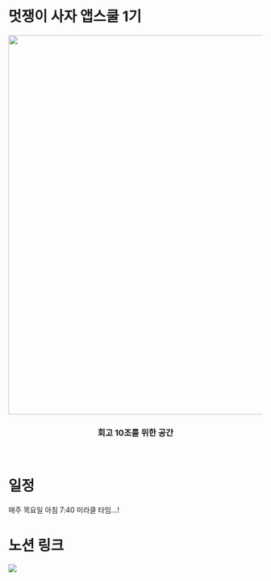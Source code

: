 # 멋쟁이 사자 앱스쿨 1기
<div align=center>
  
  <img width="750" src="https://user-images.githubusercontent.com/37439745/194859634-9ad8ed79-b651-470d-b585-92a9b7bee9b7.jpeg">
  
  ### 회고 10조를 위한 공간
  
</div>

</br>


# 일정
매주 목요일 아침 7:40 미라클 타임...!

# 노션 링크

<a href="https://www.notion.so/appschool1st/10-9dd3475285574f95a97e13a73c2de9d8"><img src="https://img.shields.io/badge/Notion-000000?style=for-the-badge&logo=Notion&logoColor=white"/></a>
